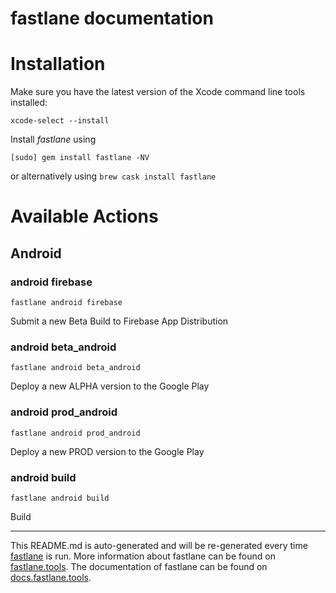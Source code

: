 fastlane documentation
================
# Installation

Make sure you have the latest version of the Xcode command line tools installed:

```
xcode-select --install
```

Install _fastlane_ using
```
[sudo] gem install fastlane -NV
```
or alternatively using `brew cask install fastlane`

# Available Actions
## Android
### android firebase
```
fastlane android firebase
```
Submit a new Beta Build to Firebase App Distribution
### android beta_android
```
fastlane android beta_android
```
Deploy a new ALPHA version to the Google Play
### android prod_android
```
fastlane android prod_android
```
Deploy a new PROD version to the Google Play
### android build
```
fastlane android build
```
Build

----

This README.md is auto-generated and will be re-generated every time [fastlane](https://fastlane.tools) is run.
More information about fastlane can be found on [fastlane.tools](https://fastlane.tools).
The documentation of fastlane can be found on [docs.fastlane.tools](https://docs.fastlane.tools).
